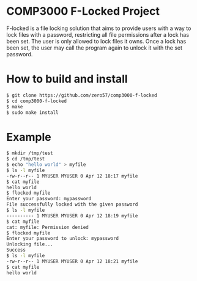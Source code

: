 # COMP3000 F-Locked Project

F-locked is a file locking solution that aims to provide users with a way to
lock files with a password, restricting all file permissions after a lock has
been set. The user is only allowed to lock files it owns. Once a lock has been
set, the user may call the program again to unlock it with the set password.

# How to build and install
```bash
$ git clone https://github.com/zero57/comp3000-f-locked
$ cd comp3000-f-locked
$ make
$ sudo make install
```

# Example
```bash
$ mkdir /tmp/test
$ cd /tmp/test
$ echo "hello world" > myfile
$ ls -l myfile
-rw-r--r-- 1 MYUSER MYUSER 0 Apr 12 18:17 myfile
$ cat myfile
hello world
$ flocked myfile
Enter your password: mypassword
File successfully locked with the given password
$ ls -l myfile
---------- 1 MYUSER MYUSER 0 Apr 12 18:19 myfile
$ cat myfile
cat: myfile: Permission denied
$ flocked myfile
Enter your password to unlock: mypassword
Unlocking file...
Success
$ ls -l myfile
-rw-r--r-- 1 MYUSER MYUSER 0 Apr 12 18:21 myfile
$ cat myfile
hello world
```
